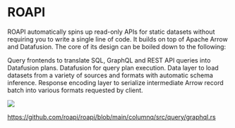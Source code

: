# ROAPI

ROAPI automatically spins up read-only APIs for static datasets without requiring you to write a single line of code. It builds on top of Apache Arrow and Datafusion. The core of its design can be boiled down to the following:

Query frontends to translate SQL, GraphQL and REST API queries into Datafusion plans.
Datafusion for query plan execution.
Data layer to load datasets from a variety of sources and formats with automatic schema inference.
Response encoding layer to serialize intermediate Arrow record batch into various formats requested by client.


![](https://camo.githubusercontent.com/6846b7b40ddfc780fc97c2238fd7a4ea2594bde8883adf30fb0dc8086185c80d/68747470733a2f2f726f6170692e6769746875622e696f2f646f63732f696d616765732f726f6170692e706e67)

https://github.com/roapi/roapi/blob/main/columnq/src/query/graphql.rs
